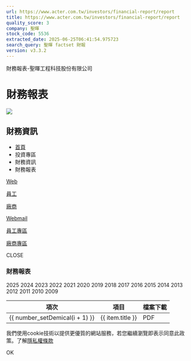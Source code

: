 ```yaml
---
url: https://www.acter.com.tw/investors/financial-report/report
title: https://www.acter.com.tw/investors/financial-report/report
quality_score: 3
company: 聖暉
stock_code: 5536
extracted_date: 2025-06-25T06:41:54.975723
search_query: 聖暉 factset 財報
version: v3.3.2
---
```


財務報表-聖暉工程科技股份有限公司



# 財務報表

![](https://www.acter.com.tw/images/lazyload.png)

## 財務資訊

* [首頁](https://www.acter.com.tw)
* 投資專區
* 財務資訊
* 財務報表

[Web](https://outlook.office365.com/mail)

[員工](https://www.acter.com.tw/staff)

[廠商](https://www.acter.com.tw/client)

[Webmail](https://outlook.office365.com/mail)

[員工專區](https://www.acter.com.tw/staff)

[廠商專區](https://www.acter.com.tw/client)

CLOSE

### 財務報表

2025
2024
2023
2022
2021
2020
2019
2018
2017
2016
2015
2014
2013
2012
2011
2010
2009

| 項次 | 項目 | 檔案下載 |
| --- | --- | --- |
| {{ number\_setDemical(i + 1) }} | {{ item.title }} | PDF |

我們使用cookie技術以提供更優質的網站服務，若您繼續瀏覽即表示同意此政策。了解[隱私權條款](https://www.acter.com.tw/policy)

OK